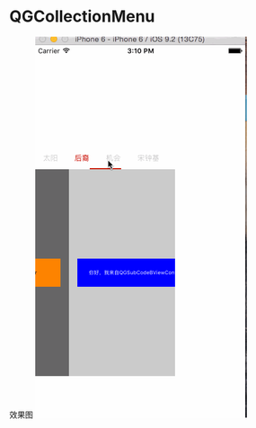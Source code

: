 # QGCollectionMenu

效果图
![](https://raw.githubusercontent.com/QuanGe/QuanGe.github.io/master/images/QGCollectionMenu.gif)

